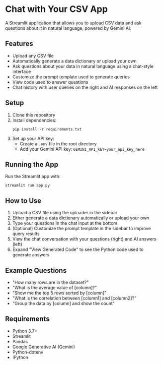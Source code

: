 # Chat with Your CSV App

A Streamlit application that allows you to upload CSV data and ask questions about it in natural language, powered by Gemini AI.

## Features

- Upload any CSV file
- Automatically generate a data dictionary or upload your own
- Ask questions about your data in natural language using a chat-style interface
- Customize the prompt template used to generate queries
- View code used to answer questions
- Chat history with user queries on the right and AI responses on the left

## Setup

1. Clone this repository
2. Install dependencies:
   ```
   pip install -r requirements.txt
   ```
3. Set up your API key:
   - Create a `.env` file in the root directory
   - Add your Gemini API key: `GEMINI_API_KEY=your_api_key_here`

## Running the App

Run the Streamlit app with:
```
streamlit run app.py
```

## How to Use

1. Upload a CSV file using the uploader in the sidebar
2. Either generate a data dictionary automatically or upload your own
3. Type your questions in the chat input at the bottom
4. (Optional) Customize the prompt template in the sidebar to improve query results
5. View the chat conversation with your questions (right) and AI answers (left)
6. Expand "View Generated Code" to see the Python code used to generate answers

## Example Questions

- "How many rows are in the dataset?"
- "What is the average value of [column]?"
- "Show me the top 5 rows sorted by [column]"
- "What is the correlation between [column1] and [column2]?"
- "Group the data by [column] and show the count"

## Requirements

- Python 3.7+
- Streamlit
- Pandas
- Google Generative AI (Gemini)
- Python-dotenv
- IPython